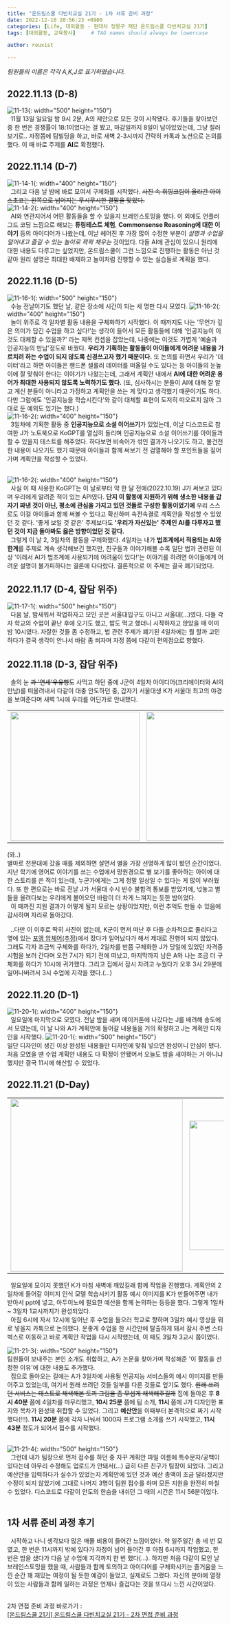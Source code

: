 ```yaml
---
title: "온드림스쿨 다빈치교실 21기 - 1차 서류 준비 과정"
date: 2022-12-10 20:56:23 +0900
categories: [Life, 대외활동 - 현대차 정몽구 재단 온드림스쿨 다빈치교실 21기]
tags: [대외활동, 교육봉사]     # TAG names should always be lowercase

author: rouxist

---
```

_팀원들의 이름은 각각 A,K,J로 표기하였습니다._
## 2022.11.13 (D-8)  
![11-13](/assets/post-img/ea/ods/first_step/11-13.png){: width="500" height="150"}  
&nbsp;&nbsp;11월 13일 일요일 밤 9시 2분, A의 제안으로 모든 것이 시작됐다. 후기들을 찾아보던 중 한 번은 경쟁률이 18:1이었다는 걸 봤고, 마감일까지 8일이 남아있었는데, 그냥 질러보기로.. 자정쯤에 팀빌딩을 하고, 바로 새벽 2-3시까지 간략히 카톡과 노션으로 논의를 했다. 이 때 바로 주제를 **AI**로 확정했다.  

## 2022.11.14 (D-7)  
![11-14-1](/assets/post-img/ea/ods/first_step/11-14-1.JPG){: width="400" height="150"}  
&nbsp;&nbsp;그리고 다음 날 밤에 바로 모여서 구체화를 시작했다. ~~사진 속 휘핑크림이 올라간 아이스초코는 왼쪽으로 넘어지는 무시무시한 결말을 맞았다.~~  
![11-14-2](/assets/post-img/ea/ods/first_step/11-14-2.png){: width="400" height="150"}  
&nbsp;&nbsp;AI와 연관지어서 어떤 활동들을 할 수 있을지 브레인스토밍을 했다. 이 외에도 언플러그드 코딩 느낌으로 해보는 **튜링테스트 체험**, **Commonsense Reasoning에 대한 이야기** 등의 아이디어가 나왔는데, 이날 헤어진 후 가장 많이 수정한 부분이 _설명과 수업을 덜어내고 즐길 수 있는 놀이로 꽉꽉 채우는_ 것이었다. 다들 AI에 관심이 있으니 원리에 대한 내용도 다루고는 싶었지만, 온드림스쿨이 그런 느낌으로 진행하는 활동은 아닌 것 같아 원리 설명은 최대한 배제하고 놀이처럼 진행할 수 있는 실습들로 계획을 했다.

## 2022.11.16 (D-5)
![11-16-1](/assets/post-img/ea/ods/first_step/11-16-1.JPG){: width="500" height="150"}  
&nbsp;&nbsp;수능 전날이기도 했던 날, 같은 장소에 시간이 되는 세 명만 다시 모였다.
![11-16-2](/assets/post-img/ea/ods/first_step/11-16-2.png){: width="400" height="150"}  
&nbsp;&nbsp;놀이 위주로 각 일차별 활동 내용을 구체화하기 시작했다. 이 때까지도 나는 '무언가 깊은 의미가 담긴 수업을 하고 싶다!'는 생각이 들어서 모든 활동들에 대해 '인공지능이 이것도 대체할 수 있을까?' 라는 제목 컨셉을 잡았는데, 나중에는 이것도 가볍게 '예술과 인공지능의 만남'정도로 바꿨다. **우리가 기획하는 활동들이 아이들에게 어려운 내용을 가르치려 하는 수업이 되지 않도록 신경쓰고자 했기 때문이다.** 또 논의를 하면서 우리가 '데이터'라고 하면 아이들은 핸드폰 셀룰러 데이터를 떠올릴 수도 있다는 등 아이들의 눈높이에 잘 맞춰야 한다는 이야기가 나왔는는데, 그래서 계획안 내에서 **AI에 대한 어려운 용어가 최대한 사용되지 않도록 노력하기도 했다.** (또, 심사하시는 분들이 AI에 대해 잘 알고 계신 분들이 아니라고 가정하고 계획안을 쓰는 게 맞다고 생각했기 때문이기도 하다. 다만 그럼에도 '인공지능을 학습시킨다'와 같이 대체할 표현이 도저히 떠오르지 않아 그대로 둔 예외도 있기는 했다.)  
![11-16-2](/assets/post-img/ea/ods/first_step/11-16-3.png){: width="400" height="150"}  
&nbsp;&nbsp;3일차에 기획한 활동 중 **인공지능으로 소설 이어쓰기**가 있었는데, 이날 디스코드로 참여한 J가 노트북으로 KoGPT를 열심히 돌리며 인공지능으로 소설 이어쓰기를 아이들과 할 수 있을지 테스트를 해주었다. 하다보면 비속어가 섞인 결과가 나오기도 하고, 불건전한 내용이 나오기도 했기 때문에 아이들과 함께 써보기 전 검열해야 할 포인트들을 짚어가며 계획안을 작성할 수 있었다.  
<br/>

![11-16-2](/assets/post-img/ea/ods/first_step/11-16-4.png){: width="400" height="150"}  
&nbsp;&nbsp;사실 이 때 사용한 KoGPT는 이 날로부터 약 한 달 전에(2022.10.19) J가 써보고 있다며 우리에게 알려준 적이 있는 API였다. **단지 이 활동에 지원하기 위해 생소한 내용을 갑자기 짜낸 것이 아닌, 평소에 관심을 가지고 있던 것들로 구성한 활동이었기에** 우리 스스로도 이걸 아이들과 함께 써볼 수 있다고 확신하며 속전속결로 계획안을 작성할 수 있었던 것 같다. '좋게 보일 것 같은' 주제보다도 **'우리가 자신있는' 주제인 AI를 다루자고 했던 것이 지금 돌아봐도 옳은 방향이었던 것 같다.**  
&nbsp;&nbsp;그렇게 이 날 2, 3일차의 활동을 구체화했다. 4일차는 내가 **법조계에서 적용되는 AI와 한계**를 주제로 계속 생각해보긴 했지만, 친구들과 이야기해볼 수록 일단 법과 관련된 이상 '이래서 AI가 법조계에 사용되기에 어려움이 있다!'는 이야기를 하려면 아이들에게 어려운 설명이 불가피하다는 결론에 다다랐다. 결론적으로 이 주제는 결국 폐기되었다.

## 2022.11.17 (D-4, 잡담 위주)
![11-17-1](/assets/post-img/ea/ods/first_step/11-17-1.JPG){: width="500" height="150"}  
&nbsp;&nbsp;다음 날, 밤새워서 작업하자고 모인 곳은 서울대입구도 아니고 서울대(...)였다. 다들 각자 학교의 수업이 끝난 후에 오기도 했고, 밥도 먹고 했더니 시작하자고 앉았을 때 이미 밤 10시였다. 자잘한 것들 좀 수정하고, 법 관련 주제가 폐기된 4일차에는 뭘 할까 고민하다가 결국 생각이 안나서 바람 좀 쐬자며 자정 쯤에 다같이 편의점으로 향했다. 

## 2022.11.18 (D-3, 잡담 위주)
&nbsp;&nbsp;솔의 눈 ~~과 '연세'우유빵~~도 사먹고 하던 중에 J군이 4일차 아이디어(크리에이터와 AI의 만남)를 떠올려내서 다같이 대충 안도하던 중, 갑자기 서울대생 K가 서울대 최고의 야경을 보여준다며 새벽 1시에 우리를 어딘가로 안내했다.

<table>
  <tr>
    <td><img src="/assets/post-img/ea/ods/first_step/11-18-1.JPG" width=300></td>
    <td><img src="/assets/post-img/ea/ods/first_step/11-18-2.JPG" width=300></td>
  </tr>
</table>

(와..)  
별마로 천문대에 갔을 때를 제외하면 살면서 별을 가장 선명하게 많이 봤던 순간이었다. 지난 학기에 영어로 이야기를 쓰는 수업에서 망원경으로 별 보기를 좋아하는 아이에 대한 스토리를 쓴 적이 있는데, 누군가에게는 그게 정말 일상일 수 있다는 게 많이 부러웠다. 또 한 편으로는 바로 전날 J가 서울대 수시 반수 불합격 통보를 받았기에, 넋놓고 별들을 올려다보는 우리에게 불어오던 바람이 더 차게 느껴지는 듯한 밤이었다.  
&nbsp;&nbsp;이 때까진 지원 결과가 어떻게 될지 모르는 상황이었지만, 이런 추억도 만들 수 있음에 감사하며 자리로 돌아갔다.  

&nbsp;&nbsp;..다만 이 이후로 딱히 사진이 없는데, K군이 먼저 떠난 후 다들 순차적으로 졸리다고 옆에 있는 [포엥 암체어(추정)](https://www.ikea.com/kr/ko/p/poaeng-armchair-birch-veneer-knisa-light-beige-s19240788/)에서 잤다가 일어났다가 해서 제대로 진행이 되지 않았다. 그래도 각자 조금씩 구체화를 하다가, 2일차를 반쯤 구체화한 J가 당일에 있었던 자격증 시험을 보러 간다며 오전 7시가 되기 전에 떠났고, 마지막까지 남은 A와 나는 조금 더 구체화를 하다가 10시에 귀가했다. 그리고 집에서 잠시 자려고 누웠다가 오후 3시 29분에 일어나버려서 3시 수업에 지각을 했다.(...)

## 2022.11.20 (D-1)
![11-20-1](/assets/post-img/ea/ods/first_step/11-20-1.jpeg){: width="400" height="150"}  
&nbsp;&nbsp;일요일에 마지막으로 모였다. 전날 밤을 새며 메이커톤에 나갔다는 J를 배려해 송도에서 모였는데, 이 날 나와 A가 계획안에 들어갈 내용들을 거의 확정하고 J는 계획안 디자인을 시작했다. 
![11-20-1](/assets/post-img/ea/ods/first_step/11-20-2.png){: width="500" height="150"}  
일단 디자인이 생긴 이상 완성된 내용들만 디자인에 맞춰 넣으면 완성이니 안심이 됐다. 처음 모였을 땐 수업 계획안 내용도 다 확정이 안됐어서 오늘도 밤을 새야하는 거 아니냐 했지만 결국 11시에 해산할 수 있었다.

## 2022.11.21 (D-Day)

<table>
  <tr>
    <td><img src="/assets/post-img/ea/ods/first_step/11-21-1.png" width=400></td>
    <td><img src="/assets/post-img/ea/ods/first_step/11-21-2.png" width=300></td>
  </tr>
</table>

&nbsp;&nbsp;일요일에 모이지 못했던 K가 마침 새벽에 깨있길래 함께 작업을 진행했다. 계획안의 2일차에 들어갈 이미지 인식 모델 학습시키기 활동 예시 이미지를 K가 만들어주면 내가 받아서 ppt에 넣고, 아두이노에 필요한 예산을 함께 논의하는 등등을 했다. 그렇게 1일차 ~ 3일차 1교시까지가 완성되었다.  
&nbsp;&nbsp;아침 6시에 자서 12시에 일어난 후 수업을 들으러 학교로 향하며 3일차 예시 영상을 뭐로 넣을지 카톡으로 논의했다. 운좋게 수업을 한 시간만에 탈출하게 돼서 잠시 주변 스타벅스로 이동하고 바로 계획안 작업을 다시 시작했는데, 이 때도 3일차 3교시 쯤이었다.  

![11-21-3](/assets/post-img/ea/ods/first_step/11-21-3.png){: width="500" height="150"}  
팀원들이 보내주는 본인 소개도 취합하고, A가 논문을 찾아가며 작성해준 '이 활동을 선정한 이유'에 대한 내용도 추가했다.  
&nbsp;&nbsp;집으로 돌아오는 길에는 A가 3일차에 사용될 인공지능 서비스들의 예시 이미지를 만들어주고 있었는데, 여기서 원래 쓰려던 것들 일부를 다른 것들로 엎기도 했다. ~~원래 쓰려던 서비스는 테스트로 채색해본 토끼 그림을 좀 무섭게 채색해주길래~~ 집에 돌아온 후 **8시 40분** 쯤에 4일차를 마무리했고, **10시 25분** 쯤에 팀 소개, **11시** 쯤에 J가 디자인한 표지와 목차가 완성돼 취합할 수 있었다. 그리고 **예산안**을 이때부터 본격적으로 짜기 시작했다(!!!). **11시 20분** 쯤에 각자 나눠서 1000자 프로그램 소개를 쓰기 시작했고, **11시 43분** 정도가 되어서 접수를 시작했다.  
<br/>

![11-21-4](/assets/post-img/ea/ods/first_step/11-21-4.png){: width="500" height="150"}  
&nbsp;&nbsp;그런데 내가 팀장으로 먼저 접수를 하던 중 자꾸 계획안 파일 이름에 특수문자/공백이 있다는데 아무리 수정해도 업로드가 안돼서(...) 급히 다른 친구가 팀장이 되었다. 그리고 예산안을 입력하다가 실수가 있었는지 계획안에 있던 것과 예산 총액이 조금 달라졌지만 수정이 되지 않았기에 그대로 나머지 3명이 팀원 접수를 하며 모든 지원을 완전히 마칠 수 있었다. 디스코드로 다같이 안도의 한숨을 내쉬던 그 때의 시간은 11시 56분이었다.  
<br/>

## 1차 서류 준비 과정 후기
&nbsp;&nbsp;시작하고 나니 생각보다 많은 매몰 비용이 들어간 느낌이었다. 약 일주일간 총 네 번 모였고, 한 번은 11시까지 밖에 있다가 자정이 넘어 들어간 후 아침 6시까지 작업했고, 한 번은 밤을 샜다가 다음 날 수업에 지각까지 한 번 했다(...). 하지만 처음 다같이 모인 날 브레인스토밍을 했을 때, 사람들과 함께 토의하고 아이디어를 구체화시키는 즐거움을 느낀 순간 꽤 재밌는 여정이 될 듯한 예감이 들었고, 실제로도 그랬다. 자신의 분야에 열정이 있는 사람들과 함께 일하는 과정은 언제나 즐겁다는 것을 또다시 느낀 시간이었다.  
<br/>

2차 면접 준비 과정 바로가기 :  
[[온드림스쿨 21기] 온드림스쿨 다빈치교실 21기 - 2차 면접 준비 과정](https://rouxist.github.io/posts/life_ods_second-step/)